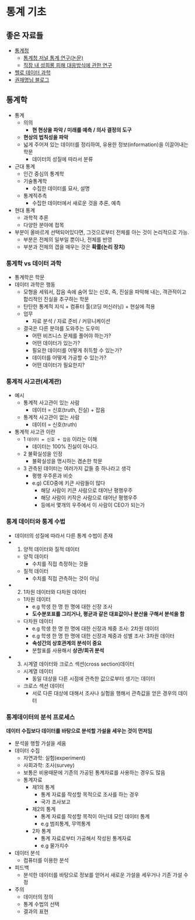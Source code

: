 # 통계 기초

## 좋은 자료들

- [통계청](http://kostat.go.kr/portal/korea/index.action)
  - [통계청 저널 통계 연구(논문)](http://kostat.go.kr/understand/info/info_pct/1/1/index.action)
  - [직장 내 성희롱 피해 대응방식에 관한 연구](http://kostat.go.kr/file_total/eduSri/23-4-04.pdf)
- [헬로 데이터 과학](http://www.hellodatascience.com/?p=690)
- [권재명님 블로그](https://dataninja.me/)

## 통계학

- 통계
  - 의의
    - **현 현상을 파악 / 미래를 예측 / 의사 결정의 도구**
  - **현상의 법칙성을 파악**
  - 넓게 주어져 있는 데이터를 정리하여, 유용한 정보(information)을 이끌어내는 학문
    - 데이터의 성질에 따라서 분류
- 근대 통계
  - 인간 중심의 통계학
  - 기술통계학
    - 수집한 데이터를 묘사, 설명
  - 통계적추측
    - 수집한 데이터에서 새로운 것을 추론, 예측
- 현대 통계
  - 과학적 추론
  - 다양한 분야에 접목
- 부분이 올바르게 선택되어있다면, 그것으로부터 전체를 아는 것이 논리적으로 가능.
  - 부분은 전체의 일부일 뿐이나, 전체를 반영
  - 부분과 전체의 갭을 매우는 것은 **확률(논리 장치)**

### 통게학 vs 데이터 과학

- 통계학은 학문
- 데이터 과학은 행동
  - 모형을 세워서, 잡음 속에 숨어 있는 신호, 즉, 진실을 파악해 내는, 객관적이고 합리적인 진실을 추구하는 학문
  - 탄탄한 통계적 지식 + 컴퓨터 툴(코딩 머신러닝) + 현실에 적용
  - 업무
    - 자료 분석 / 자료 준비 / 커뮤니케이션
  - 결국은 다른 분야를 도와주는 도우미
    - 어떤 비즈니스 문제를 풀어야 하는가?
    - 어떤 데이터가 있는가?
    - 필요한 데이터를 어떻게 취득할 수 있는가?
    - 데이터를 어떻게 가공할 수 있는가?
    - 어떤 데이터가 필요한지?

### 통계적 사고관(세계관)

- 예시
  - 통계적 사고관이 있는 사람
    - 데이터 = 신호(truth, 진실) + 잡음
  - 통계적 사고관이 없는 사람
    - 데이터 = 신호(truth)
- 통계적 사고관 이란
  - 1 `데이터 = 신호 + 잡음` 이라는 이해
    - 데이터는 100% 진실이 아니다.
  - 2 불확실성을 인정
    - 불확실성을 명시하는 겸손한 학문
  - 3 관측된 데이터는 여러가지 값들 중 하나라고 생각
    - 평행 우주론과 비슷
    - e.g) CEO중에 키큰 사람들이 많다
      - 해당 사람이 키큰 사람으로 태어난 평행우주
      - 해당 사람이 키작은 사람으로 태어난 평행우주
      - 등에서 몇개의 우주에서 이 사람이 CEO가 되는가

### 통계 데이터와 통계 수법

- 데이터의 성질에 따라서 다른 통계 수법이 존재
- 1) 양적 데이터와 질적 데이터
  - 양적 데이터
    - 수치를 직접 측정하는 것들
  - 질적 데이터
    - 수치를 직접 관측하는 것이 아님
- 2) 1차원 데이터와 다차원 데이터
  - 1차원 데이터
    - e.g 학생 한 명 한 명에 대한 신장 조사
    - **도수분포표를 그리거나, 평균과 같은 대표값이나 분산을 구해서 분석을 함**
  - 다차원 데이터
    - e.g 학생 한 명 한 명에 대한 신장과 체중 조사: 2차원 데이터
    - e.g 학생 한 명 한 명에 대한 신장과 체중과 성별 조사: 3차원 데이터
    - **속성간의 상호관계의 분석이 중요**
    - 분할표를 사용해서 **상관/회귀 분석**
- 3) 시계열 데이터와 크로스 섹션(cross section)데이터
  - 시계열 데이터
    - 동일 대상을 다른 시점에 관측한 값으로부터 생기는 데이터
  - 크로스 섹션 데이터
    - 서로 다른 대상에 대해서 조사나 실험을 행해서 관측값을 얻은 경우의 데이터

### 통계데이터의 분석 프로세스

**데이터 수집보다 데이터를 바탕으로 분석할 가설을 세우는 것이 먼저임**

- 분석을 행할 가설을 세움
- 데이터 수집
  - 자연과학: 실험(experiment)
  - 사회과학: 조사(survey)
  - 보통은 비용때문에 기존의 가공된 통계자료를 사용하는 경우도 많음
  - 통계자료
    - 제1의 통계
      - 통계 자료를 작성할 목적으로 조사를 하는 경우
      - 국가 조사보고
    - 제2의 통계
      - 통계 자료를 작성할 목적이 아닌데 모인 데이터 통계
      - e.g 범죄통계, 무역통계
    - 2차 통계
      - 통계 자료로부터 가공해서 작성된 통계자료
      - e.g 물가지수
- 데이터 분석
  - 컴퓨터를 이용한 분석
- 피드백
  - 분석한 데이터를 바탕으로 정보를 얻어서 새로운 가설을 세우거나 기존 가설 수정
- 주의
  - 데이터의 정의
  - 통계 수법의 선택
  - 결과의 표현
